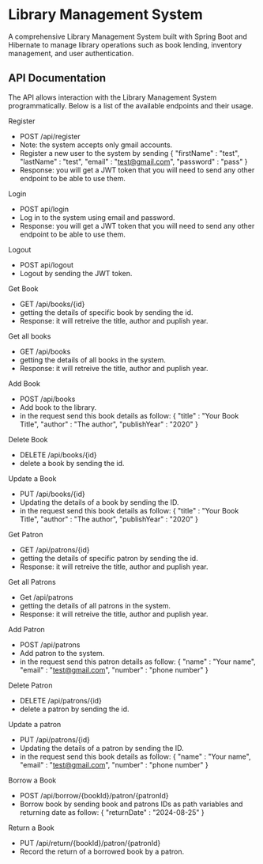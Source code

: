 # Library Management System

A comprehensive Library Management System built with Spring Boot and Hibernate to manage library operations such as book lending, inventory management, and user authentication.

## API Documentation
The API allows interaction with the Library Management System programmatically. Below is a list of the available endpoints and their usage.


Register
- POST /api/register
- Note: the system accepts only gmail accounts.
- Register a new user to the system by sending
  {
      "firstName" : "test",
      "lastName" : "test",
      "email" : "test@gmail.com",
      "password" : "pass"
  }
- Response: you will get a JWT token that you will need to send any other endpoint to be able to use them.

Login
- POST api/login
- Log in to the system using email and password.
- Response: you will get a JWT token that you will need to send any other endpoint to be able to use them.


Logout
- POST api/logout
- Logout by sending the JWT token.


Get Book
- GET /api/books/{id}
- getting the details of specific book by sending the id.
- Response: it will retreive the title, author and puplish year.

Get all books
- GET /api/books
- getting the details of all books in the system.
- Response: it will retreive the title, author and puplish year.


Add Book
- POST /api/books
- Add book to the library.
- in the request send this book details as follow:
  {
    "title" : "Your Book Title",
    "author" : "The author",
    "publishYear" : "2020"
  }


Delete Book
- DELETE /api/books/{id}
- delete a book by sending the id.



Update a Book
- PUT /api/books/{id}
- Updating the details of a book by sending the ID.
-  in the request send this book details as follow:
  {
    "title" : "Your Book Title",
    "author" : "The author",
    "publishYear" : "2020"
  }


Get Patron
- GET /api/patrons/{id}
- getting the details of specific patron by sending the id.
- Response: it will retreive the title, author and puplish year.

Get all Patrons
- Get /api/patrons
- getting the details of all patrons in the system.
- Response: it will retreive the title, author and puplish year.


Add Patron
- POST /api/patrons
- Add patron to the system.
- in the request send this patron details as follow:
  {
      "name" : "Your name",
    "email" : "test@gmail.com",
    "number" : "phone number"
  }


Delete Patron
- DELETE /api/patrons/{id}
- delete a patron by sending the id.




Update a patron
- PUT /api/patrons/{id}
- Updating the details of a patron by sending the ID.
-  in the request send this book details as follow:
{
      "name" : "Your name",
    "email" : "test@gmail.com",
    "number" : "phone number"
  }



Borrow a Book
- POST /api/borrow/{bookId}/patron/{patronId}
- Borrow  book by sending book and patrons IDs as path variables and returning date as follow:
  {
    "returnDate" : "2024-08-25"
  }

Return a Book
-  PUT /api/return/{bookId}/patron/{patronId}
-  Record the return of a borrowed book by a patron.



